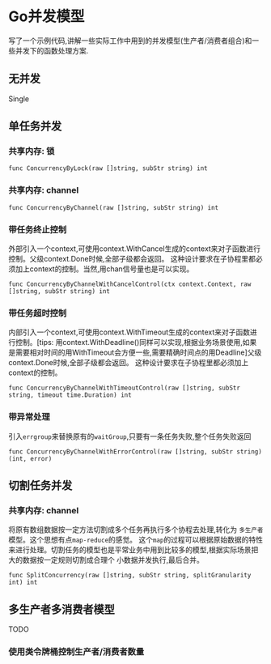 # Go并发模型

写了一个示例代码,讲解一些实际工作中用到的并发模型(生产者/消费者组合)和一些并发下的函数处理方案.

## 无并发
Single

## 单任务并发
### 共享内存: 锁
```
func ConcurrencyByLock(raw []string, subStr string) int
```
### 共享内存: channel
```
func ConcurrencyByChannel(raw []string, subStr string) int
```

### 带任务终止控制
外部引入一个context,可使用context.WithCancel生成的context来对子函数进行控制。父级context.Done时候,全部子级都会返回。
这种设计要求在子协程里都必须加上context的控制。当然,用chan信号量也是可以实现。

```
func ConcurrencyByChannelWithCancelControl(ctx context.Context, raw []string, subStr string) int 
```

### 带任务超时控制
内部引入一个context,可使用context.WithTimeout生成的context来对子函数进行控制。[tips: 用context.WithDeadline()同样可以实现,根据业务场景使用,如果是需要相对时间的用WithTimeout会方便一些,需要精确时间点的用Deadline]父级context.Done时候,全部子级都会返回。
这种设计要求在子协程里都必须加上context的控制。
```
func ConcurrencyByChannelWithTimeoutControl(raw []string, subStr string, timeout time.Duration) int
```

### 带异常处理
引入`errgroup`来替换原有的`waitGroup`,只要有一条任务失败,整个任务失败返回
```
func ConcurrencyByChannelWithErrorControl(raw []string, subStr string) (int, error)
```

## 切割任务并发
### 共享内存: channel
将原有数组数据按一定方法切割成多个任务再执行多个协程去处理,转化为 `多生产者`模型。这个思想有点`map-reduce`的感觉。
这个`map`的过程可以根据原始数据的特性来进行处理。切割任务的模型也是平常业务中用到比较多的模型,根据实际场景把大的数据按一定规则切割成合理个
小数据并发执行,最后合并。
```
func SplitConcurrency(raw []string, subStr string, splitGranularity int) int
```
## 多生产者多消费者模型
TODO
### 使用类令牌桶控制生产者/消费者数量
